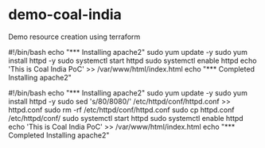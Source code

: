 # demo-coal-india
Demo resource creation using terraform


#!/bin/bash
  echo "*** Installing apache2"
  sudo yum update -y
  sudo yum install httpd -y
  sudo systemctl start httpd
  sudo systemctl enable httpd
  echo 'This is Coal India PoC' >> /var/www/html/index.html
  echo "*** Completed Installing apache2"



  #!/bin/bash
  echo "*** Installing apache2"
  sudo yum update -y
  sudo yum install httpd -y
  sudo sed 's/80/8080/' /etc/httpd/conf/httpd.conf >> httpd.conf
  sudo rm -rf /etc/httpd/conf/httpd.conf
  sudo cp httpd.conf /etc/httpd/conf/
  sudo systemctl start httpd
  sudo systemctl enable httpd
  echo 'This is Coal India PoC' >> /var/www/html/index.html
  echo "*** Completed Installing apache2"